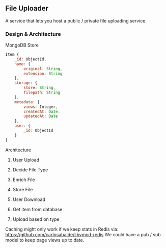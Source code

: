 ## File Uploader

A service that lets you host a public / private file uploading service.

### Design & Architecture

MongoDB Store

```javascript
Item {
    _id: ObjectId,
    name: {
        original: String,
        extension: String
    },
    storage: {
        store: String,
        filepath: String
    },
    metadata: {
        views: Integer,
        createdAt: Date,
        updatedAt: Date
    },
    user: {
        _id: ObjectId
    }
}
```

Architecture

1. User Upload
2. Decide File Type
3. Enrich File
4. Store File

1. User Download
2. Get item from database
3. Upload based on type


Caching might only work if we keep stats in Redis via:
    https://github.com/carlosabalde/libvmod-redis
We could have a pub / sub model to keep page views up to date.
